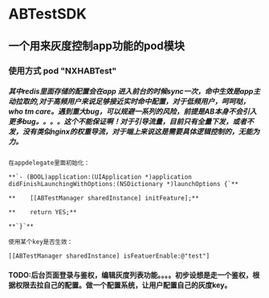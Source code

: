 # ABTestSDK
## 一个用来灰度控制app功能的pod模块

### 使用方式 pod "NXHABTest"

##### 其中redis里面存储的配置会在app 进入前台的时候sync一次，命中生效是app主动拉取的,对于高频用户来说足够接近实时命中配置，对于低频用户，呵呵哒，who tm care。遇到重大bug，可以规避一系列的风险，前提是AB本身不会引入更多bug。。。。这个不能保证啊！对于引导流量，目前只有全量下发，或者不发，没有类似nginx的权重导流，对于端上来说这是需要具体逻辑控制的，无能为力。

```
在appdelegate里面初始化：

**`- (BOOL)application:(UIApplication *)application didFinishLaunchingWithOptions:(NSDictionary *)launchOptions {`**

**    [[ABTestManager sharedInstance] initFeature];**

**    return YES;**

**`}`**
```



```
使用某个key是否生效：

[[ABTestManager sharedInstance] isFeatuerEnable:@"test"] 
```



#### TODO:后台页面登录与鉴权，编辑灰度列表功能。。。。初步设想是走一个鉴权，根据权限去拉自己的配置。做一个配置系统，让用户配置自己的灰度key。